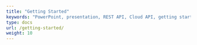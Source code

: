 ```yaml
---
title: "Getting Started"
keywords: "PowerPoint, presentation, REST API, Cloud API, getting started"
type: docs
url: /getting-started/
weight: 10
---
```

